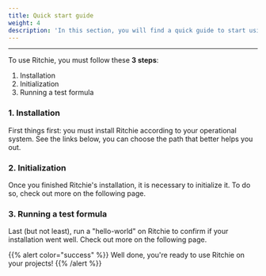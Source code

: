 ```yaml
---
title: Quick start guide
weight: 4
description: 'In this section, you will find a quick guide to start using Ritchie.'
---
```


---

To use Ritchie, you must follow these **3 steps**: 

1. Installation
2. Initialization
3. Running a test formula 

### **1. Installation** 

First things first: you must install Ritchie according to your operational system. See the links below, you can choose the path that better helps you out.







### **2. Initialization** 

Once you finished Ritchie's installation, it is necessary to initialize it. To do so,  check out more on the following  page. 



### **3. Running a test formula**

Last \(but not least\), run a "hello-world" on Ritchie to confirm if your installation went well. Check out more on the following page. 



{{% alert color="success" %}}
Well done, you're ready to use Ritchie on your projects! 
{{% /alert %}}
